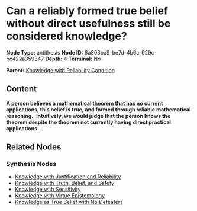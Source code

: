 # Can a reliably formed true belief without direct usefulness still be considered knowledge?

**Node Type:** antithesis
**Node ID:** 8a803ba9-be7d-4b6c-929c-bc422a359347
**Depth:** 4
**Terminal:** No

**Parent:** [Knowledge with Reliability Condition](knowledge-with-reliability-condition-synthesis-24e3f157-81fa-49ac-9798-7c7f15ac572d.md)

## Content

**A person believes a mathematical theorem that has no current applications, this belief is true, and formed through reliable mathematical reasoning.**, **Intuitively, we would judge that the person knows the theorem despite the theorem not currently having direct practical applications.**

## Related Nodes

### Synthesis Nodes

- [Knowledge with Justification and Reliability](knowledge-with-justification-and-reliability-synthesis-3dcd85b9-2c97-4d63-8814-8de97c6c3b08.md)
- [Knowledge with Truth, Belief, and Safety](knowledge-with-truth-belief-and-safety-synthesis-51f98a7b-1619-4fa2-9e08-42944f209d8e.md)
- [Knowledge with Sensitivity](knowledge-with-sensitivity-synthesis-bfd574f3-00fe-45ab-9533-4c776f5619a8.md)
- [Knowledge with Virtue Epistemology](knowledge-with-virtue-epistemology-synthesis-79a4bd7f-7105-459c-a295-a1eb1623f91c.md)
- [Knowledge as True Belief with No Defeaters](knowledge-as-true-belief-with-no-defeaters-synthesis-a81afd76-243c-4836-a57c-c062f06f13d0.md)
